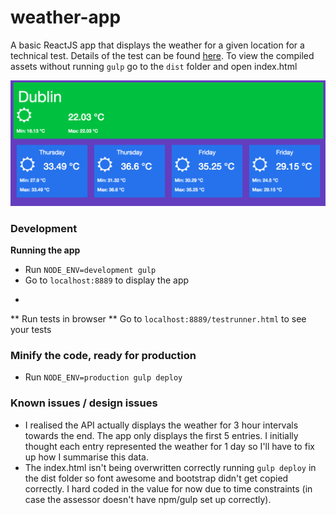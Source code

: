 # weather-app
A basic ReactJS app that displays the weather for a given location for a technical test. Details of the test can be found [here](https://github.com/jamesreilly5/weather-app/blob/master/PROBLEM.md). To view the compiled assets without running `gulp` go to the `dist` folder and open index.html 

![Alt text](/screenshot.png?raw=true "Weather App")

### Development
**Running the app**
- Run `NODE_ENV=development gulp`
- Go to `localhost:8889` to display the app
* 
** Run tests in browser **
Go to `localhost:8889/testrunner.html` to see your tests

### Minify the code, ready for production
* Run `NODE_ENV=production gulp deploy`

### Known issues / design issues
* I realised the API actually displays the weather for 3 hour intervals towards the end. The app only displays the first 5 entries. I initially thought each entry represented the weather for 1 day so I'll have to fix up how I summarise this data.
* The index.html isn't being overwritten correctly running `gulp deploy` in the dist folder so font awesome and bootstrap didn't get copied correctly. I hard coded in the value for now due to time constraints (in case the assessor doesn't have npm/gulp set up correctly).

